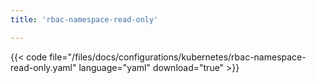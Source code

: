 ```yaml
---
title: 'rbac-namespace-read-only'

---
```


{{< code file="/files/docs/configurations/kubernetes/rbac-namespace-read-only.yaml" language="yaml" download="true" >}}
